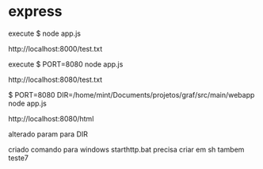 # express

execute
$ node app.js

http://localhost:8000/test.txt

execute
$ PORT=8080 node app.js

http://localhost:8080/test.txt

$ PORT=8080 DIR=/home/mint/Documents/projetos/graf/src/main/webapp node app.js

http://localhost:8080/html

alterado param para DIR

criado comando para windows starthttp.bat
precisa criar em sh tambem
teste7
